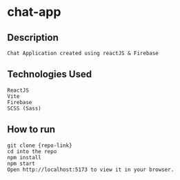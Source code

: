 # chat-app

## Description
    Chat Application created using reactJS & Firebase
## Technologies Used
    ReactJS
    Vite
    Firebase
    SCSS (Sass)
## How to run
    git clone {repo-link}
    cd into the repo
    npm install
    npm start
    Open http://localhost:5173 to view it in your browser.
